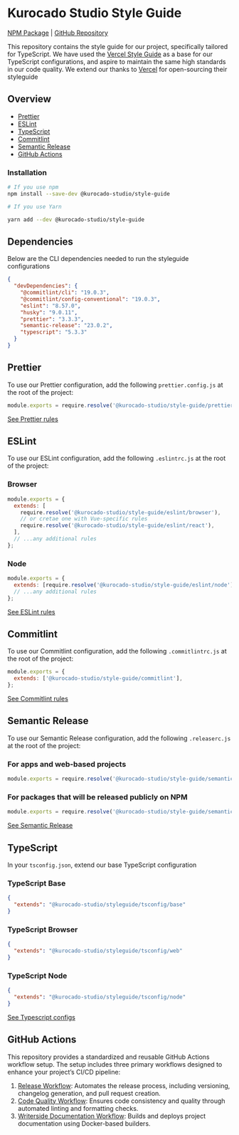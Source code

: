 # Kurocado Studio Style Guide

[NPM Package](https://www.npmjs.com/package/@kurocado-studio/style-guide) |
[GitHub Repository](https://github.com/Kurocado-Studio/styleguide)

This repository contains the style guide for our project, specifically tailored for TypeScript. We
have used the [Vercel Style Guide](https://github.com/vercel/style-guide) as a base for our
TypeScript configurations, and aspire to maintain the same high standards in our code quality. We
extend our thanks to [Vercel](https://github.com/vercel/style-guide) for open-sourcing their
styleguide

## Overview

- [Prettier](#prettier)
- [ESLint](#eslint)
- [TypeScript](#typescript)
- [Commitlint](#commitlint)
- [Semantic Release](#semantic-release)
- [GitHub Actions](#github-actions)

### Installation

```bash
# If you use npm
npm install --save-dev @kurocado-studio/style-guide

# If you use Yarn

yarn add --dev @kurocado-studio/style-guide
```

## Dependencies

Below are the CLI dependencies needed to run the styleguide configurations

```json
{
  "devDependencies": {
    "@commitlint/cli": "19.0.3",
    "@commitlint/config-conventional": "19.0.3",
    "eslint": "8.57.0",
    "husky": "9.0.11",
    "prettier": "3.3.3",
    "semantic-release": "23.0.2",
    "typescript": "5.3.3"
  }
}
```

## Prettier

To use our Prettier configuration, add the following `prettier.config.js` at the root of the
project:

```javascript
module.exports = require.resolve('@kurocado-studio/style-guide/prettier');
```

[See Prettier rules](https://github.com/Kurocado-Studio/styleguide/blob/main/src/prettier/)

## ESLint

To use our ESLint configuration, add the following `.eslintrc.js` at the root of the project:

### Browser

```javascript
module.exports = {
  extends: [
    require.resolve('@kurocado-studio/style-guide/eslint/browser'),
    // or cretae one with Vue-specific rules
    require.resolve('@kurocado-studio/style-guide/eslint/react'),
  ],
  // ...any additional rules
};
```

### Node

```javascript
module.exports = {
  extends: [require.resolve('@kurocado-studio/style-guide/eslint/node')],
  // ...any additional rules
};
```

[See ESLint rules](https://github.com/Kurocado-Studio/styleguide/tree/main/src/eslint)

## Commitlint

To use our Commitlint configuration, add the following `.commitlintrc.js` at the root of the
project:

```javascript
module.exports = {
  extends: ['@kurocado-studio/style-guide/commitlint'],
};
```

[See Commitlint rules](https://github.com/Kurocado-Studio/styleguide/tree/main/src/commitlint)

## Semantic Release

To use our Semantic Release configuration, add the following `.releaserc.js` at the root of the
project:

### For apps and web-based projects

```javascript
module.exports = require.resolve('@kurocado-studio/style-guide/semantic-release/app');
```

### For packages that will be released publicly on NPM

```javascript
module.exports = require.resolve('@kurocado-studio/style-guide/semantic-release/npm');
```

[See Semantic Release](https://github.com/Kurocado-Studio/styleguide/tree/main/src/semantic-release)

## TypeScript

In your `tsconfig.json`, extend our base TypeScript configuration

### TypeScript Base

```json
{
  "extends": "@kurocado-studio/styleguide/tsconfig/base"
}
```

### TypeScript Browser

```json
{
  "extends": "@kurocado-studio/styleguide/tsconfig/web"
}
```

### TypeScript Node

```json
{
  "extends": "@kurocado-studio/styleguide/tsconfig/node"
}
```

[See Typescript configs](https://github.com/Kurocado-Studio/styleguide/tree/main/src/tsconfig)

## GitHub Actions

This repository provides a standardized and reusable GitHub Actions workflow setup. The setup
includes three primary workflows designed to enhance your project’s CI/CD pipeline:

1. [Release Workflow](Release.md): Automates the release process, including versioning, changelog
   generation, and pull request creation.
2. [Code Quality Workflow](Code-Quality.md): Ensures code consistency and quality through automated
   linting and formatting checks.
3. [Writerside Documentation Workflow](Writerside.md): Builds and deploys project documentation
   using Docker-based builders.
